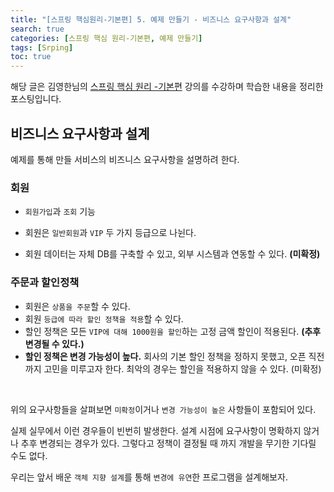 ```yaml
---
title: "[스프링 핵심원리-기본편] 5. 예제 만들기 - 비즈니스 요구사항과 설계"
search: true
categories: [스프링 핵심 원리-기본편, 예제 만들기]
tags: [Srping]
toc: true
---
```




해당 글은 김영한님의 [스프링 핵심 원리 -기본편](https://www.inflearn.com/course/%EC%8A%A4%ED%94%84%EB%A7%81-%ED%95%B5%EC%8B%AC-%EC%9B%90%EB%A6%AC-%EA%B8%B0%EB%B3%B8%ED%8E%B8/dashboard) 강의를 수강하며 학습한 내용을 정리한 포스팅입니다.



## 비즈니스 요구사항과 설계

예제를 통해 만들 서비스의 비즈니스 요구사항을 설명하려 한다.



### 회원

- `회원가입`과 `조회` 기능

- 회원은 `일반회원`과 `VIP` 두 가지 등급으로 나뉜다.

- 회원 데이터는 자체 DB를 구축할 수 있고, 외부 시스템과 연동할 수 있다. **(미확정)**

  

### 주문과 할인정책

- 회원은 `상품을 주문`할 수 있다.
- 회원 `등급에 따라 할인 정책을 적용`할 수 있다.
- 할인 정책은 모든 `VIP에 대해 1000원을 할인`하는 고정 금액 할인이 적용된다. **(추후 변경될 수 있다.)**
- **할인 정책은 변경 가능성이 높다.** 회사의 기본 할인 정책을 정하지 못했고, 오픈 직전까지 고민을 미루고자 한다. 최악의 경우는 할인을 적용하지 않을 수 있다. (미확정)

<br>

위의 요구사항들을 살펴보면 `미확정`이거나 `변경 가능성이 높은` 사항들이 포함되어 있다.

실제 실무에서 이런 경우들이 빈번히 발생한다. 설계 시점에 요구사항이 명확하지 않거나 추후 변경되는 경우가 있다. 그렇다고 정책이 결정될 때 까지 개발을 무기한 기다릴 수도 없다. 

우리는 앞서 배운 `객체 지향 설계`를 통해 `변경에 유연`한 프로그램을 설계해보자.
